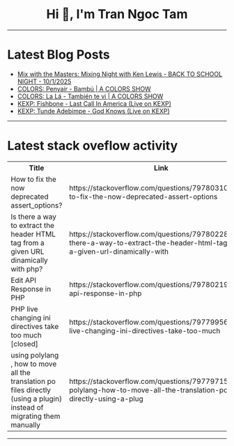 <h1 align="center">Hi 👋, I'm Tran Ngoc Tam</h1>

---

# Latest Blog Posts 
<!-- BLOG-POST-LIST:START -->
- [Mix with the Masters: Mixing Night with Ken Lewis - BACK TO SCHOOL NIGHT - 10/1/2025](https://dev.to/music_youtube/mix-with-the-masters-mixing-night-with-ken-lewis-back-to-school-night-1012025-2a9b)
- [COLORS: Penyair - Bambú | A COLORS SHOW](https://dev.to/music_youtube/colors-penyair-bambu-a-colors-show-5gc8)
- [COLORS: La Lá - También te vi | A COLORS SHOW](https://dev.to/music_youtube/colors-la-la-tambien-te-vi-a-colors-show-38f1)
- [KEXP: Fishbone - Last Call In America &lpar;Live on KEXP&rpar;](https://dev.to/music_youtube/kexp-fishbone-last-call-in-america-live-on-kexp-10ko)
- [KEXP: Tunde Adebimpe - God Knows &lpar;Live on KEXP&rpar;](https://dev.to/music_youtube/kexp-tunde-adebimpe-god-knows-live-on-kexp-nhp)
<!-- BLOG-POST-LIST:END -->

---

# Latest stack oveflow activity
<table>
  <tr><th>Title</th><th>Link</th></tr>
  <!-- STACKOVERFLOW:START --><tr><td>How to fix the now deprecated assert_options?</td><td>https://stackoverflow.com/questions/79780310/how-to-fix-the-now-deprecated-assert-options</td></tr><tr><td>Is there a way to extract the header HTML tag from a given URL dinamically with php?</td><td>https://stackoverflow.com/questions/79780228/is-there-a-way-to-extract-the-header-html-tag-from-a-given-url-dinamically-with</td></tr><tr><td>Edit API Response in PHP</td><td>https://stackoverflow.com/questions/79780219/edit-api-response-in-php</td></tr><tr><td>PHP live changing ini directives take too much [closed]</td><td>https://stackoverflow.com/questions/79779956/php-live-changing-ini-directives-take-too-much</td></tr><tr><td>using polylang , how to move all the translation po files directly &lpar;using a plugin&rpar; instead of migrating them manually</td><td>https://stackoverflow.com/questions/79779715/using-polylang-how-to-move-all-the-translation-po-files-directly-using-a-plug</td></tr><!-- STACKOVERFLOW:END -->
</table>

---


